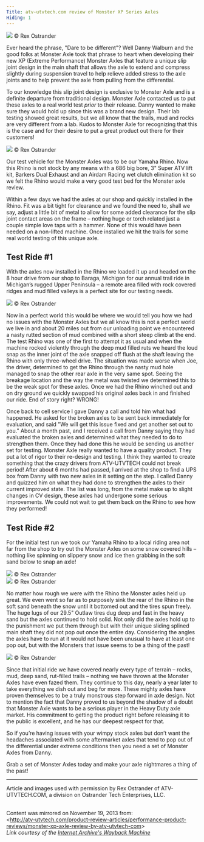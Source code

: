 ```yaml
---
Title: atv-utvtech.com review of Monster XP Series Axles
Hiding: 1
---
```


<div class="img-container pull-right">
    <img class="img-fluid img-rounded img-thumb" src="img/reviews/atv-utvtech/1.jpg">
    <span class="caption">&copy; Rex Ostrander</span>
</div>

Ever heard the phrase, "Dare to be different"? Well Danny Walburn and the good folks at Monster Axle took that phrase to heart when developing their new XP (Extreme Performance) Monster Axles that feature a unique slip joint design in the main shaft that allows the axle to extend and compress slightly during suspension travel to help relieve added stress to the axle joints and to help prevent the axle from pulling from the differential.

To our knowledge this slip joint design is exclusive to Monster Axle and is a definite departure from traditional design. Monster Axle contacted us to put these axles to a real world test *prior* to their release. Danny wanted to make sure they would hold up since this was a brand new design. Their lab testing showed great results, but we all know that the trails, mud and rocks are very different from a lab. Kudos to Monster Axle for recognizing that this is the case and for their desire to put a great product out there for their customers!

<div class="clearfix"></div>

<div class="img-container pull-right">
    <img class="img-fluid img-rounded img-thumb" src="img/reviews/atv-utvtech/2.jpg">
    <span class="caption">&copy; Rex Ostrander</span>
</div>

Our test vehicle for the Monster Axles was to be our Yamaha Rhino. Now this Rhino is not stock by any means with a 686 big bore, 3" Super ATV lift kit, Barkers Dual Exhaust and an Airdam Racing wet clutch elimination kit so we felt the Rhino would make a very good test bed for the Monster axle review.

Within a few days we had the axles at our shop and quickly installed in the Rhino. Fit was a bit tight for clearance and we found the need to, shall we say, adjust a little bit of metal to allow for some added clearance for the slip joint contact areas on the frame &#8211; nothing huge or torch related just a couple simple love taps with a hammer. None of this would have been needed on a non-lifted machine. Once installed we hit the trails for some real world testing of this unique axle.


## Test Ride #1

With the axles now installed in the Rhino we loaded it up and headed on the 8 hour drive from our shop to Baraga, Michigan for our annual trail ride in Michigan’s rugged Upper Peninsula – a remote area filled with rock covered ridges and mud filled valleys is a perfect site for our testing needs.

<div class="img-container pull-left">
    <img class="img-fluid img-rounded img-thumb" src="img/reviews/atv-utvtech/3.jpg">
    <span class="caption">&copy; Rex Ostrander</span>
</div>

Now in a perfect world this would be where we would tell you how we had no issues with the Monster Axles but we all know this is not a perfect world we live in and about 20 miles out from our unloading point we encountered a nasty rutted section of mud combined with a short steep climb at the end. The test Rhino was one of the first to attempt it as usual and when the machine rocked violently through the deep mud filled ruts we heard the loud snap as the inner joint of the axle snapped off flush at the shaft leaving the Rhino with only three-wheel drive. The situation was made worse when Joe, the driver, determined to get the Rhino through the nasty mud hole managed to snap the other rear axle in the very same spot. Seeing the breakage location and the way the metal was twisted we determined this to be the weak spot for these axles. Once we had the Rhino winched out and on dry ground we quickly swapped his original axles back in and finished our ride. End of story right? WRONG!

Once back to cell service I gave Danny a call and told him what had happened. He asked for the broken axles to be sent back immediately for evaluation, and said "We will get this issue fixed and get another set out to you." About a month past, and I received a call from Danny saying they had evaluated the broken axles and determined what they needed to do to strengthen them. Once they had done this he would be sending us another set for testing. Monster Axle really wanted to have a quality product. They put a lot of rigor to their re-design and testing. I think they wanted to create something that the crazy drivers from ATV-UTVTECH could not break period!  After about 6 months had passed, I arrived at the shop to find a UPS box from Danny with two new axles in it setting on the step. I called Danny and quizzed him on what they had done to strengthen the axles to their current improved state. The list was long, from the metal make up to slight changes in CV design, these axles had undergone some serious improvements. We could not wait to get them back on the Rhino to see how they performed!

<div class="clearfix"></div>

## Test Ride #2

For the initial test run we took our Yamaha Rhino to a local riding area not far from the shop to try out the Monster Axles on some snow covered hills &#8211; nothing like spinning on slippery snow and ice then grabbing in the soft sand below to snap an axle!

<div class="img-container">
    <img class="img-fluid img-rounded img-thumb" src="img/reviews/atv-utvtech/4.jpg">
    <span class="caption">&copy; Rex Ostrander</span>
</div>

<div class="img-container">
    <img class="img-fluid img-rounded img-thumb" src="img/reviews/atv-utvtech/5.jpg">
    <span class="caption">&copy; Rex Ostrander</span>
</div>

No matter how rough we were with the Rhino the Monster axles held up great. We even went so far as to purposely sink the rear of the Rhino in the soft sand beneath the snow until it bottomed out and the tires spun freely. The huge lugs of our 29.5" Outlaw tires dug deep and fast in the heavy sand but the axles continued to hold solid. Not only did the axles hold up to the punishment we put them through but with their unique sliding splined main shaft they did not pop out once the entire day. Considering the angles the axles have to run at it would not have been unusual to have at least one pop out, but with the Monsters that issue seems to be a thing of the past!

<div class="img-container pull-right">
    <img class="img-fluid img-rounded img-thumb" src="img/reviews/atv-utvtech/6.jpg">
    <span class="caption">&copy; Rex Ostrander</span>
</div>

Since that initial ride we have covered nearly every type of terrain &#8211; rocks, mud, deep sand, rut-filled trails &#8211; nothing we have thrown at the Monster Axles have even fazed them. They continue to this day, nearly a year later to take everything we dish out and beg for more. These mighty axles have proven themselves to be a truly monstrous step forward in axle design. Not to mention the fact that Danny proved to us beyond the shadow of a doubt that Monster Axle wants to be a serious player in the Heavy Duty axle market. His commitment to getting the product right before releasing it to the public is excellent, and he has our deepest respect for that.

So if you’re having issues with your wimpy stock axles but don’t want the headaches associated with some aftermarket axles that tend to pop out of the differential under extreme conditions then you need a set of Monster Axles from Danny.

Grab a set of Monster Axles today and make your axle nightmares a thing of the past!

---

Article and images used with permission by Rex Ostrander of ATV-UTVTECH.COM, a division on Ostrander Tech Enterprises, LLC.

<br>
<div class="clearfix"></div>

<div class="alert alert-info text-center">
    Content was mirrored on November 19, 2013 from:<br>
    &lt;<a href="https://web.archive.org/web/20150811131439/http://atv-utvtech.com/product-review-articles/performance-product-reviews/monster-xp-axle-review-by-atv-utvtech-com/">http://atv-utvtech.com/product-review-articles/performance-product-reviews/monster-xp-axle-review-by-atv-utvtech-com</a>&gt;<br> 
    <em>Link courtesy of the <a href="https://web.archive.org">Internet Archive's Wayback Machine</a></em>
</div>


